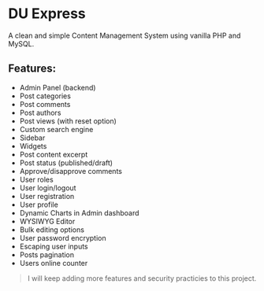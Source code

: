 # DU Express
A clean and simple Content Management System using vanilla PHP and MySQL.

## Features:
 - Admin Panel (backend)
 - Post categories
 - Post comments
 - Post authors
 - Post views (with reset option)
 - Custom search engine
 - Sidebar
 - Widgets
 - Post content excerpt
 - Post status (published/draft)
 - Approve/disapprove comments
 - User roles
 - User login/logout
 - User registration
 - User profile
 - Dynamic Charts in Admin dashboard
 - WYSIWYG Editor
 - Bulk editing options
 - User password encryption
 - Escaping user inputs
 - Posts pagination
 - Users online counter
 
 

> I will keep adding more features and security practicies to this project.
